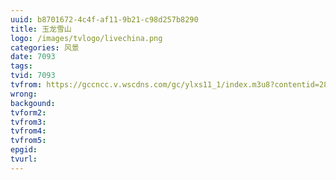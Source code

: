 ```yaml
---
uuid: b8701672-4c4f-af11-9b21-c98d257b8290
title: 玉龙雪山
logo: /images/tvlogo/livechina.png
categories: 风景
date: 7093
tags:
tvid: 7093
tvfrom: https://gccncc.v.wscdns.com/gc/ylxs11_1/index.m3u8?contentid=2820180516001
wrong:
backgound:
tvform2:
tvfrom3:
tvfrom4:
tvfrom5:
epgid:
tvurl:
---
```

